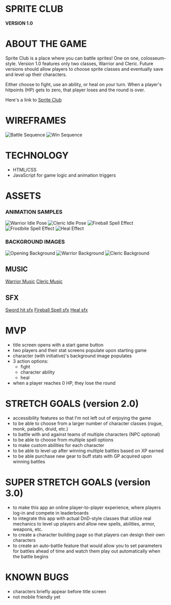 # SPRITE CLUB
**VERSION 1.0**

# ABOUT THE GAME
Sprite Club is a place where you can battle sprites! One on one, colosseum-style. Version 1.0 features only two classes, Warrior and Cleric. Future versions should allow players to choose sprite classes and eventually save and level up their characters.  

Either choose to fight, use an ability, or heal on your turn. When a player's hitpoints (HP) gets to zero, that player loses and the round is over. 

Here's a link to [Sprite Club](https://504aguiluz.github.io/sprite-battle-proto/)

# WIREFRAMES
![Battle Sequence](img/wireframe1.jpeg)
![Win Sequence](img/wireframe2.jpeg)

# TECHNOLOGY

- HTML/CSS
- JavaScript for game logic and animation triggers

# ASSETS

### ANIMATION SAMPLES
![Warrior Idle Pose](gifs/Martial-Hero-idle.gif)
![Cleric Idle Pose](gifs/Wizard-idle-left.gif)
![Fireball Spell Effect](gifs/Explosion.gif)
![Frostbite Spell Effect](gifs/Implode.gif)
![Heal Effect](gifs/Heal.gif)

### BACKGROUND IMAGES
![Opening Background](img/japanese-temple.png)
![Warrior Background](img/snow-field.jpeg)
![Cleric Background](img/buddhist-volcano.png)

## MUSIC

[Warrior Music](#hip-hop7)
[Cleric Music](#hip-hop2)

## SFX

[Sword hit sfx](#sword-hit-sfx)
[Fireball Spell sfx](#explosion-sfx)
[Heal sfx](#heal1-sfx)

# MVP

- title screen opens with a start game button
- two players and their stat screens populate upon starting game
- character (with initiative)'s background image populates 
- 3 action options: 
    + fight
    + character ability
    + heal
- when a player reaches 0 HP, they lose the round

# STRETCH GOALS (**version 2.0**)

- accessibility features so that I'm not left out of enjoying the game
- to be able to choose from a larger number of character classes (rogue, monk, paladin, druid, etc.)
- to battle with and against teams of multiple characters (NPC optional)
- to be able to choose from multiple spell options
- to make custom abilities for each character
- to be able to level up after winning multiple battles based on XP earned
- to be able purchase new gear to buff stats with GP acquired upon winning battles 


# SUPER STRETCH GOALS (**version 3.0**)

- to make this app an online player-to-player experience, where players log-in and compete in leaderboards
- to integrate this app with actual DnD-style classes that utilize real mechanics to level up players and allow new spells, abilities, armor, weapons, etc.
- to create a character building page so that players can design their own characters
- to create an auto-battle feature that would allow you to set parameters for battles ahead of time and watch them play out automatically when the battle begins

# KNOWN BUGS

- characters briefly appear before title screen
- not mobile friendly yet
